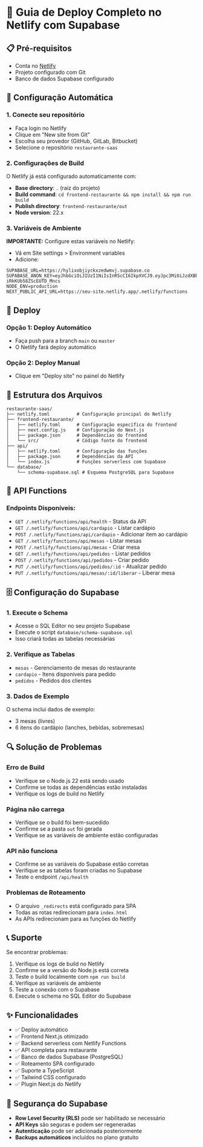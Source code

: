 # 🚀 Guia de Deploy Completo no Netlify com Supabase

## 📋 Pré-requisitos
- Conta no [Netlify](https://netlify.com)
- Projeto configurado com Git
- Banco de dados Supabase configurado

## 🔧 Configuração Automática

### 1. Conecte seu repositório
- Faça login no Netlify
- Clique em "New site from Git"
- Escolha seu provedor (GitHub, GitLab, Bitbucket)
- Selecione o repositório `restaurante-saas`

### 2. Configurações de Build
O Netlify já está configurado automaticamente com:
- **Base directory**: `.` (raiz do projeto)
- **Build command**: `cd frontend-restaurante && npm install && npm run build`
- **Publish directory**: `frontend-restaurante/out`
- **Node version**: 22.x

### 3. Variáveis de Ambiente
**IMPORTANTE:** Configure estas variáveis no Netlify:
- Vá em Site settings > Environment variables
- Adicione:

```
SUPABASE_URL=https://hylixobjiyckxzedwmvj.supabase.co
SUPABASE_ANON_KEY=eyJhbGciOiJIUzI1NiIsInR5cCI6IkpXVCJ9.eyJpc3MiOiJzdXBhYmFzZSIsInJlZiI6Imh5bGl4b2JqaXlja3h6ZWR3bXZqIiwicm9sZSI6ImFub24iLCJpYXQiOjE3NTY3NTIzNjUsImV4cCI6MjA3MjMyODM2NX0.aL5zgNORlafc3ZKKdE5O5F-iRkKUb58ZScEUTD_Mncs
NODE_ENV=production
NEXT_PUBLIC_API_URL=https://seu-site.netlify.app/.netlify/functions
```

## 🚀 Deploy

### Opção 1: Deploy Automático
- Faça push para a branch `main` ou `master`
- O Netlify fará deploy automático

### Opção 2: Deploy Manual
- Clique em "Deploy site" no painel do Netlify

## 📁 Estrutura dos Arquivos
```
restaurante-saas/
├── netlify.toml          # Configuração principal do Netlify
├── frontend-restaurante/
│   ├── netlify.toml      # Configuração específica do frontend
│   ├── next.config.js    # Configuração do Next.js
│   ├── package.json      # Dependências do frontend
│   └── src/              # Código fonte do frontend
├── api/
│   ├── netlify.toml      # Configuração das funções
│   ├── package.json      # Dependências da API
│   └── index.js          # Funções serverless com Supabase
└── database/
    └── schema-supabase.sql # Esquema PostgreSQL para Supabase
```

## 🔌 API Functions

### Endpoints Disponíveis:
- `GET /.netlify/functions/api/health` - Status da API
- `GET /.netlify/functions/api/cardapio` - Listar cardápio
- `POST /.netlify/functions/api/cardapio` - Adicionar item ao cardápio
- `GET /.netlify/functions/api/mesas` - Listar mesas
- `POST /.netlify/functions/api/mesas` - Criar mesa
- `GET /.netlify/functions/api/pedidos` - Listar pedidos
- `POST /.netlify/functions/api/pedidos` - Criar pedido
- `PUT /.netlify/functions/api/pedidos/:id` - Atualizar pedido
- `PUT /.netlify/functions/api/mesas/:id/liberar` - Liberar mesa

## 🗄️ Configuração do Supabase

### 1. Execute o Schema
- Acesse o SQL Editor no seu projeto Supabase
- Execute o script `database/schema-supabase.sql`
- Isso criará todas as tabelas necessárias

### 2. Verifique as Tabelas
- `mesas` - Gerenciamento de mesas do restaurante
- `cardapio` - Itens disponíveis para pedido
- `pedidos` - Pedidos dos clientes

### 3. Dados de Exemplo
O schema inclui dados de exemplo:
- 3 mesas (livres)
- 6 itens do cardápio (lanches, bebidas, sobremesas)

## 🔍 Solução de Problemas

### Erro de Build
- Verifique se o Node.js 22 está sendo usado
- Confirme se todas as dependências estão instaladas
- Verifique os logs de build no Netlify

### Página não carrega
- Verifique se o build foi bem-sucedido
- Confirme se a pasta `out` foi gerada
- Verifique se as variáveis de ambiente estão configuradas

### API não funciona
- Confirme se as variáveis do Supabase estão corretas
- Verifique se as tabelas foram criadas no Supabase
- Teste o endpoint `/api/health`

### Problemas de Roteamento
- O arquivo `_redirects` está configurado para SPA
- Todas as rotas redirecionam para `index.html`
- As APIs redirecionam para as funções do Netlify

## 📞 Suporte
Se encontrar problemas:
1. Verifique os logs de build no Netlify
2. Confirme se a versão do Node.js está correta
3. Teste o build localmente com `npm run build`
4. Verifique as variáveis de ambiente
5. Teste a conexão com o Supabase
6. Execute o schema no SQL Editor do Supabase

## ✨ Funcionalidades
- ✅ Deploy automático
- ✅ Frontend Next.js otimizado
- ✅ Backend serverless com Netlify Functions
- ✅ API completa para restaurante
- ✅ Banco de dados Supabase (PostgreSQL)
- ✅ Roteamento SPA configurado
- ✅ Suporte a TypeScript
- ✅ Tailwind CSS configurado
- ✅ Plugin Next.js do Netlify

## 🔐 Segurança do Supabase
- **Row Level Security (RLS)** pode ser habilitado se necessário
- **API Keys** são seguras e podem ser regeneradas
- **Autenticação** pode ser adicionada posteriormente
- **Backups automáticos** incluídos no plano gratuito

